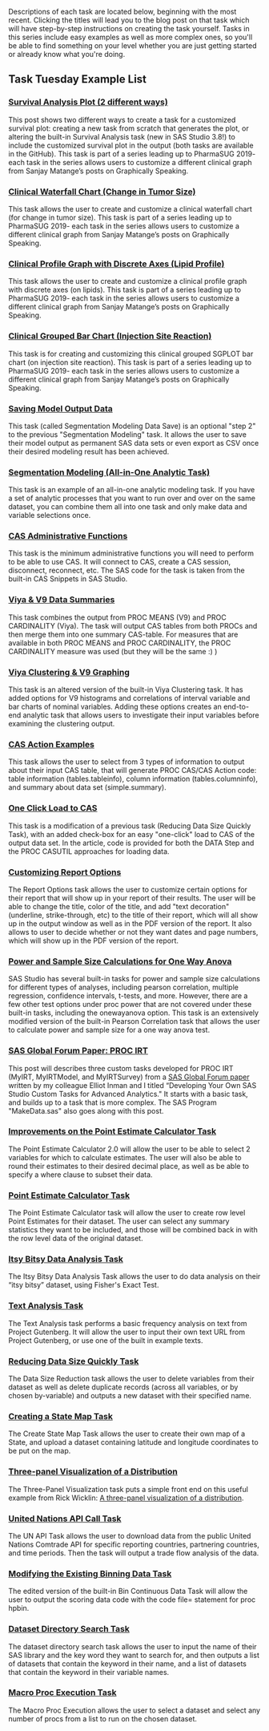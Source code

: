 Descriptions of each task are located below, beginning with the most recent. Clicking the titles will lead you to the blog post on that task which will have step-by-step instructions on creating the task yourself. 
Tasks in this series include easy examples as well as more complex ones, so you'll be able to find something on your level whether you are just getting started or already know what you're doing. 

## Task Tuesday Example List

### [Survival Analysis Plot (2 different ways)](https://communities.sas.com/t5/SAS-Communities-Library/Custom-Task-Tuesday-Survival-Plot/ta-p/565025)
This post shows two different ways to create a task for a customized survival plot: creating a new task from scratch that generates the plot, or altering the built-in Survival Analysis task (new in SAS Studio 3.8!) to include the customized survival plot in the output (both tasks are available in the GitHub). This task is part of a series leading up to PharmaSUG 2019- each task in the series allows users to customize a different clinical graph from Sanjay Matange’s posts on Graphically Speaking.

### [Clinical Waterfall Chart (Change in Tumor Size)](https://communities.sas.com/t5/SAS-Communities-Library/Custom-Task-Tuesday-Clinical-Waterfall-Graph/ta-p/563269)
This task allows the user to create and customize a clinical waterfall chart (for change in tumor size). This task is part of a series leading up to PharmaSUG 2019- each task in the series allows users to customize a different clinical graph from Sanjay Matange’s posts on Graphically Speaking.

### [Clinical Profile Graph with Discrete Axes (Lipid Profile)](https://communities.sas.com/t5/SAS-Communities-Library/Custom-Task-Tuesday-Clinical-Profile-Graph-with-Discrete-Axes/ta-p/558368)
This task allows the user to create and customize a clinical profile graph with discrete axes (on lipids). This task is part of a series leading up to PharmaSUG 2019- each task in the series allows users to customize a different clinical graph from Sanjay Matange’s posts on Graphically Speaking.

### [Clinical Grouped Bar Chart (Injection Site Reaction)](https://communities.sas.com/t5/SAS-Communities-Library/Custom-Task-Tuesday-Clinical-Grouped-Bar-Chart/ta-p/557566)
This task is for creating and customizing this clinical grouped SGPLOT bar chart (on injection site reaction). This task is part of a series leading up to PharmaSUG 2019- each task in the series allows users to customize a different clinical graph from Sanjay Matange’s posts on Graphically Speaking.

### [Saving Model Output Data](https://communities.sas.com/t5/SAS-Communities-Library/Custom-Task-Tuesday-Saving-Model-Output-Data/ta-p/551206)
This task (called Segmentation Modeling Data Save) is an optional "step 2" to the previous "Segmentation Modeling" task. It allows the user to save their model output as permanent SAS data sets or even export as CSV once their desired modeling result has been achieved. 

### [Segmentation Modeling (All-in-One Analytic Task)](https://communities.sas.com/t5/SAS-Communities-Library/Custom-Task-Tuesday-Segmentation-Modeling-All-in-One-Analytic/ta-p/549362)
This task is an example of an all-in-one analytic modeling task. If you have a set of analytic processes that you want to run over and over on the same dataset, you can combine them all into one task and only make data and variable selections once. 

### [CAS Administrative Functions](https://communities.sas.com/t5/SAS-Communities-Library/Custom-Task-Tuesday-CAS-Administrative-Functions/ta-p/547670)
This task is the minimum administrative functions you will need to perform to be able to use CAS. It will connect to CAS, create a CAS session, disconnect, reconnect, etc. The SAS code for the task is taken from the built-in CAS Snippets in SAS Studio. 

### [Viya & V9 Data Summaries](https://communities.sas.com/t5/SAS-Communities-Library/Custom-Task-Tuesday-Combine-Viya-amp-V9-Data-Summaries/ta-p/494967)
This task combines the output from PROC MEANS (V9) and PROC CARDINALITY (Viya). The task will output CAS tables from both PROCs and then merge them into one summary CAS-table. For measures that are available in both PROC MEANS and PROC CARDINALITY, the PROC CARDINALITY measure was used (but they will be the same :) )

### [Viya Clustering & V9 Graphing](https://communities.sas.com/t5/SAS-Communities-Library/Custom-Task-Tuesday-Combine-Viya-Clustering-and-V9-Graphing/ta-p/494133)
This task is an altered version of the built-in Viya Clustering task. It has added options for V9 histograms and correlations of interval variable and bar charts of nominal variables. Adding these options creates an end-to-end analytic task that allows users to investigate their input variables before examining the clustering output.

### [CAS Action Examples](https://communities.sas.com/t5/SAS-Communities-Library/Custom-Task-Tuesday-CAS-Actions-in-a-Custom-Task/ta-p/491264)
This task allows the user to select from 3 types of information to output about their input CAS table, that will generate PROC CAS/CAS Action code: table information (tables.tableinfo), column information (tables.columninfo), and summary about data set (simple.summary).

### [One Click Load to CAS](https://communities.sas.com/t5/SAS-Communities-Library/Custom-Task-Tuesday-One-Click-Load-to-CAS/ta-p/488649)
This task is a modification of a previous task (Reducing Data Size Quickly Task), with an added check-box for an easy "one-click" load to CAS of the output data set. In the article, code is provided for both the DATA Step and the PROC CASUTIL approaches for loading data.

### [Customizing Report Options](https://communities.sas.com/t5/SAS-Communities-Library/Custom-Task-Tuesday-Customizing-Report-Options/ta-p/360552)
The Report Options task allows the user to customize certain options for their report that will show up in your report of their results. The user will be able to change the title, color of the title, and add "text decoration" (underline, strike-through, etc) to the title of their report, which will all show up in the output window as well as in the PDF version of the report. It also allows to user to decide whether or not they want dates and page numbers, which will show up in the PDF version of the report. 

### [Power and Sample Size Calculations for One Way Anova](https://communities.sas.com/t5/SAS-Communities-Library/Custom-Task-Tuesday-Power-Analysis-for-One-Way-Anova/ta-p/350875)
SAS Studio has several built-in tasks for power and sample size calculations for different types of analyses, including pearson correlation, multiple regression, confidence intervals, t-tests, and more. However, there are a few other test options under proc power that are not covered under these built-in tasks, including the onewayanova option. This task is an extensively modified version of the built-in Pearson Correlation task that allows the user to calculate power and sample size for a one way anova test.

### [SAS Global Forum Paper: PROC IRT](https://communities.sas.com/t5/SAS-Communities-Library/Custom-Task-Tuesday-SAS-Global-Forum-PROC-IRT-Edition/ta-p/346886)
This post will describes three custom tasks developed for PROC IRT (MyIRT, MyIRTModel, and MyIRTSurvey) from a [SAS Global Forum paper](https://support.sas.com/resources/papers/proceedings17/SAS0677-2017.pdf) written by my colleague Elliot Inman and I titled “Developing Your Own SAS Studio Custom Tasks for Advanced Analytics." It starts with a basic task, and builds up to a task that is more complex. The SAS Program "MakeData.sas" also goes along with this post.

### [Improvements on the Point Estimate Calculator Task](https://communities.sas.com/t5/SAS-Communities-Library/Custom-Task-Tuesday-Improving-a-Basic-Task/ta-p/340494)
The Point Estimate Calculator 2.0 will allow the user to be able to select 2 variables for which to calculate estimates. The user will also be able to round their estimates to their desired decimal place, as well as be able to specify a where clause to subset their data.

### [Point Estimate Calculator Task](https://communities.sas.com/t5/SAS-Communities-Library/SAS-Studio-Custom-Task-Tuesday-Point-Estimate-Calculator/ta-p/336254)
The Point Estimate Calculator task will allow the user to create row level Point Estimates for their dataset. The user can select any summary statistics they want to be included, and those will be combined back in with the row level data of the original dataset.

### [Itsy Bitsy Data Analysis Task](https://communities.sas.com/t5/SAS-Communities-Library/SAS-Studio-Custom-Task-Tuesday-Itsy-Bitsy-Data-Analysis/ta-p/320627) 
The Itsy Bitsy Data Analysis Task allows the user to do data analysis on their “itsy bitsy” dataset, using Fisher's Exact Test. 

### [Text Analysis Task](https://communities.sas.com/t5/SAS-Communities-Library/SAS-Studio-Custom-Task-Tuesday-Text-Analysis/ta-p/320620)
The Text Analysis task performs a basic frequency analysis on text from Project Gutenberg. It will allow the user to input their own text URL from Project Gutenberg, or use one of the built in example texts.

### [Reducing Data Size Quickly Task](https://communities.sas.com/t5/SAS-Communities-Library/SAS-Studio-Custom-Task-Tuesday-Reducing-Data-Size-Quickly/ta-p/330931)
The Data Size Reduction task allows the user to delete variables from their dataset as well as delete duplicate records (across all variables, or by chosen by-variable) and outputs a new dataset with their specified name. 

### [Creating a State Map Task](https://communities.sas.com/t5/SAS-Communities-Library/SAS-Studio-Custom-Task-Tuesday-Creating-a-State-Map-Using-Proc/ta-p/320624)
The Create State Map Task allows the user to create their own map of a State, and upload a dataset containing latitude and longitude coordinates to be put on the map.

### [Three-panel Visualization of a Distribution](https://communities.sas.com/t5/SAS-Communities-Library/SAS-Custom-Task-Tuesday-How-to-create-the-Three-panel/ta-p/405555)
The Three-Panel Visualization task puts a simple front end on this useful example from Rick Wicklin: [A three-panel visualization of a distribution](https://blogs.sas.com/content/iml/2013/05/08/three-panel-visualization.html).

### [United Nations API Call Task](https://communities.sas.com/t5/SAS-Communities-Library/SAS-Studio-Custom-Task-Tuesday-API-Calls-Made-Easy/ta-p/320619)
The UN API Task allows the user to download data from the public United Nations Comtrade API for specific reporting countries, partnering countries, and time periods. Then the task will output a trade flow analysis of the data.

### [Modifying the Existing Binning Data Task](https://communities.sas.com/t5/SAS-Communities-Library/SAS-Studio-Custom-Task-Tuesday-Modifying-an-Existing-Task/ta-p/326790)
The edited version of the built-in Bin Continuous Data Task will allow the user to output the scoring data code with the code file= statement for proc hpbin.

### [Dataset Directory Search Task](https://communities.sas.com/t5/SAS-Communities-Library/SAS-Studio-Custom-Task-Tuesday-Dataset-Directory-Search-Task/ta-p/320617)
The dataset directory search task allows the user to input the name of their SAS library and the key word they want to search for, and then outputs a list of datasets that contain the keyword in their name, and a list of datasets that contain the keyword in their variable names.

### [Macro Proc Execution Task](https://communities.sas.com/t5/SAS-Communities-Library/SAS-Studio-Custom-Task-Tuesday-Macro-Proc-Execution/ta-p/320589)
The Macro Proc Execution allows the user to select a dataset and select any number of procs from a list to run on the chosen dataset.
